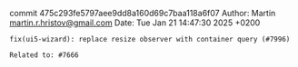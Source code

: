 commit 475c293fe5797aee9dd8a160d69c7baa118a6f07
Author: Martin <martin.r.hristov@gmail.com>
Date:   Tue Jan 21 14:47:30 2025 +0200

    fix(ui5-wizard): replace resize observer with container query (#7996)
    
    Related to: #7666
